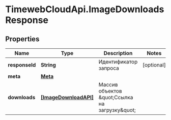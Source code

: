 # TimewebCloudApi.ImageDownloadsResponse

## Properties

Name | Type | Description | Notes
------------ | ------------- | ------------- | -------------
**responseId** | **String** | Идентификатор запроса | [optional] 
**meta** | [**Meta**](Meta.md) |  | 
**downloads** | [**[ImageDownloadAPI]**](ImageDownloadAPI.md) | Массив объектов \&quot;Ссылка на загрузку\&quot; | 


